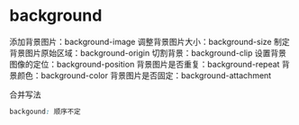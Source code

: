 # background

添加背景图片：background-image
调整背景图片大小：background-size
制定背景图片原始区域：background-origin
切割背景：background-clip
设置背景图像的定位：background-position
背景图片是否重复：background-repeat
背景颜色：background-color
背景图片是否固定：background-attachment

合并写法

```css
backgound: 顺序不定
```